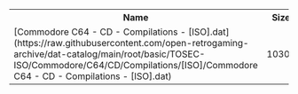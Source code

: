 <table>
<tr><th>Name</th><th>Size</th></tr>
<tr><td>[Commodore C64 - CD - Compilations - [ISO].dat](https://raw.githubusercontent.com/open-retrogaming-archive/dat-catalog/main/root/basic/TOSEC-ISO/Commodore/C64/CD/Compilations/[ISO]/Commodore C64 - CD - Compilations - [ISO].dat)</td><td>10304</td></tr>
</table>
